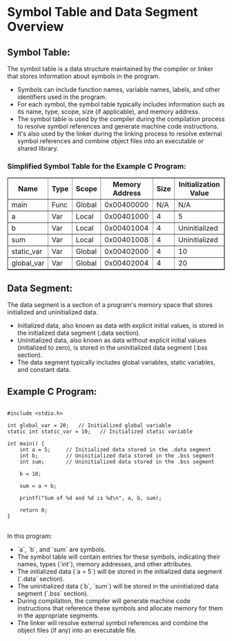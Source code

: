 <!DOCTYPE html>
<html lang="en">
<head>
    <meta charset="UTF-8">
    <meta name="viewport" content="width=device-width, initial-scale=1.0">
</head>
<body>

<h1>Symbol Table and Data Segment Overview</h1>

<h2>Symbol Table:</h2>

<p>The symbol table is a data structure maintained by the compiler or linker that stores information about symbols in the program.</p>
<ul>
    <li>Symbols can include function names, variable names, labels, and other identifiers used in the program.</li>
    <li>For each symbol, the symbol table typically includes information such as its name, type, scope, size (if applicable), and memory address.</li>
    <li>The symbol table is used by the compiler during the compilation process to resolve symbol references and generate machine code instructions.</li>
    <li>It's also used by the linker during the linking process to resolve external symbol references and combine object files into an executable or shared library.</li>
</ul>

<h3>Simplified Symbol Table for the Example C Program:</h3>

<table border="1">
    <tr>
        <th>Name</th>
        <th>Type</th>
        <th>Scope</th>
        <th>Memory Address</th>
        <th>Size</th>
        <th>Initialization Value</th>
    </tr>
    <tr>
        <td>main</td>
        <td>Func</td>
        <td>Global</td>
        <td>0x00400000</td>
        <td>N/A</td>
        <td>N/A</td>
    </tr>
    <tr>
        <td>a</td>
        <td>Var</td>
        <td>Local</td>
        <td>0x00401000</td>
        <td>4</td>
        <td>5</td>
    </tr>
    <tr>
        <td>b</td>
        <td>Var</td>
        <td>Local</td>
        <td>0x00401004</td>
        <td>4</td>
        <td>Uninitialized</td>
    </tr>
    <tr>
        <td>sum</td>
        <td>Var</td>
        <td>Local</td>
        <td>0x00401008</td>
        <td>4</td>
        <td>Uninitialized</td>
    </tr>
    <tr>
        <td>static_var</td>
        <td>Var</td>
        <td>Global</td>
        <td>0x00402000</td>
        <td>4</td>
        <td>10</td>
    </tr>
    <tr>
        <td>global_var</td>
        <td>Var</td>
        <td>Global</td>
        <td>0x00402004</td>
        <td>4</td>
        <td>20</td>
    </tr>
</table>

<h2>Data Segment:</h2>

<p>The data segment is a section of a program's memory space that stores initialized and uninitialized data.</p>
<ul>
    <li>Initialized data, also known as data with explicit initial values, is stored in the initialized data segment (.data section).</li>
    <li>Uninitialized data, also known as data without explicit initial values (initialized to zero), is stored in the uninitialized data segment (.bss section).</li>
    <li>The data segment typically includes global variables, static variables, and constant data.</li>
</ul>

<h2>Example C Program:</h2>

<pre>
<code>
#include &lt;stdio.h&gt;

int global_var = 20;   // Initialized global variable
static int static_var = 10;   // Initialized static variable

int main() {
    int a = 5;     // Initialized data stored in the .data segment
    int b;         // Uninitialized data stored in the .bss segment
    int sum;       // Uninitialized data stored in the .bss segment

    b = 10;

    sum = a + b;

    printf("Sum of %d and %d is %d\n", a, b, sum);

    return 0;
}
</code>
</pre>

<p>In this program:</p>
<ul>
    <li>`a`, `b`, and `sum` are symbols.</li>
    <li>The symbol table will contain entries for these symbols, indicating their names, types (`int`), memory addresses, and other attributes.</li>
    <li>The initialized data (`a = 5`) will be stored in the initialized data segment (`.data` section).</li>
    <li>The uninitialized data (`b`, `sum`) will be stored in the uninitialized data segment (`.bss` section).</li>
    <li>During compilation, the compiler will generate machine code instructions that reference these symbols and allocate memory for them in the appropriate segments.</li>
    <li>The linker will resolve external symbol references and combine the object files (if any) into an executable file.</li>
</ul>

</body>
</html>
